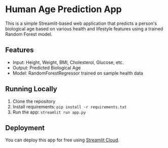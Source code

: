 # Human Age Prediction App

This is a simple Streamlit-based web application that predicts a person's biological age based on various health and lifestyle features using a trained Random Forest model.

## Features

- Input: Height, Weight, BMI, Cholesterol, Glucose, etc.
- Output: Predicted Biological Age
- Model: RandomForestRegressor trained on sample health data

## Running Locally

1. Clone the repository
2. Install requirements: `pip install -r requirements.txt`
3. Run the app: `streamlit run app.py`

## Deployment

You can deploy this app for free using [Streamlit Cloud](https://streamlit.io/cloud).
